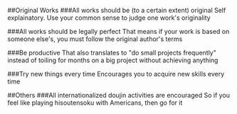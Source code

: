 ##Original Works
###All works should be (to a certain extent) original
Self explainatory. Use your common sense to judge one work's originality

###All works should be legally perfect
That means if your work is based on someone else's, you must follow the original author's terms

###Be productive
That also translates to "do small projects frequently" instead of toiling for months on a big project without achieving anything

###Try new things every time
Encourages you to acquire new skills every time

##Others
###All internationalized doujin activities are encouraged
So if you feel like playing hisoutensoku with Americans, then go for it
